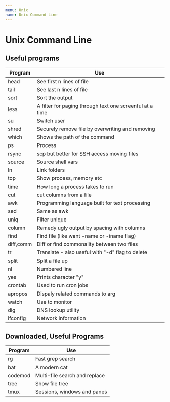 ```yaml
---
menu: Unix
name: Unix Command Line
---
```


# Unix Command Line

## Useful programs

| Program   | Use                                                      |
| --------- | -------------------------------------------------------- |
| head      | See first n lines of file                                |
| tail      | See last n lines of file                                 |
| sort      | Sort the output                                          |
| less      | A filter for paging through text one screenful at a time |
| su        | Switch user                                              |
| shred     | Securely remove file by overwriting and removing         |
| which     | Shows the path of the command                            |
| ps        | Process                                                  |
| rsync     | scp but better for SSH access moving files               |
| source    | Source shell vars                                        |
| ln        | Link folders                                             |
| top       | Show process, memory etc                                 |
| time      | How long a process takes to run                          |
| cut       | cut columns from a file                                  |
| awk       | Programming language built for text processing           |
| sed       | Same as awk                                              |
| uniq      | Filter unique                                            |
| column    | Remedy ugly output by spacing with columns               |
| find      | Find file (like want -name or -iname flag)               |
| diff,comm | Diff or find commonality between two files               |
| tr        | Translate - also useful with "-d" flag to delete         |
| split     | Split a file up                                          |
| nl        | Numbered line                                            |
| yes       | Prints character "y"                                     |
| crontab   | Used to run cron jobs                                    |
| apropos   | Dispaly related commands to arg                          |
| watch     | Use to monitor                                           |
| dig       | DNS lookup utility                                       |
| ifconfig  | Network information                                      |

## Downloaded, Useful Programs

| Program | Use                           |
| ------- | ----------------------------- |
| rg      | Fast grep search              |
| bat     | A modern cat                  |
| codemod | Multi-file search and replace |
| tree    | Show file tree                |
| tmux    | Sessions, windows and panes   |
